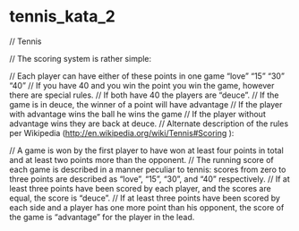 # tennis_kata_2

// Tennis

// The scoring system is rather simple:

// Each player can have either of these points in one game “love” “15” “30” “40”
// If you have 40 and you win the point you win the game, however there are special rules.
// If both have 40 the players are “deuce”.
// If the game is in deuce, the winner of a point will have advantage
// If the player with advantage wins the ball he wins the game
// If the player without advantage wins they are back at deuce.
// Alternate description of the rules per Wikipedia (http://en.wikipedia.org/wiki/Tennis#Scoring ):

// A game is won by the first player to have won at least four points in total and at least two points more than the opponent.
// The running score of each game is described in a manner peculiar to tennis: scores from zero to three points are described as “love”, “15”, “30”, and “40” respectively.
// If at least three points have been scored by each player, and the scores are equal, the score is “deuce”.
// If at least three points have been scored by each side and a player has one more point than his opponent, the score of the game is “advantage” for the player in the lead.
